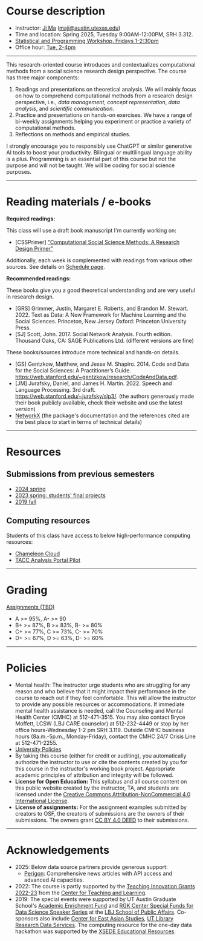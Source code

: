 # Course description

- Instructor: [Ji Ma](https://jima.me) (<a href="mailto:maji@austin.utexas.edu?subject=CSS 25Sp">maji@austin.utexas.edu</a>)
- Time and location: Spring 2025, Tuesday 9:00AM-12:00PM, SRH 3.312.
- [Statistical and Programming Workshop, Fridays 1-2:30pm](/assets/SSW_2025SP.pdf)
- Office hour: [Tue, 2-4pm](https://calendar.app.google/k9CSb97HPLnvNqNu6)

---
This research-oriented course introduces and contextualizes computational methods from a social science research design perspective. The course has three major components:

1. Readings and presentations on theoretical analysis. We will mainly focus on how to comprehend computational methods from a research design perspective, i.e., _data management_, _concept representation_, _data analysis_, and _scientific communication_.
2. Practice and presentations on hands-on exercises. We have a range of bi-weekly assignments helping you experiment or practice a variety of computational methods.
3. Reflections on methods and empirical studies.

I strongly encourage you to responsibly use ChatGPT or similar generative AI tools to boost your productivity. Bilingual or multilingual language ability is a plus. Programming is an essential part of this course but not the purpose and will not be taught. We will be coding for social science purposes.

---

# Reading materials / e-books

**Required readings:**

This class will use a draft book manuscript I'm currently working on:

- [CSSPrimer] ["Computational Social Science Methods: A Research Design Primer"](https://utexas.box.com/s/ihxwvs8czcbhsqsbp80q9kbqm8dlsupt)

Additionally, each week is complemented with readings from various other sources. See details on [Schedule page](/schedule.md).

**Recommended readings:**

These books give you a good theoretical understanding and are very useful in research design.

- [GRS] Grimmer, Justin, Margaret E. Roberts, and Brandon M. Stewart. 2022. Text as Data: A New Framework for Machine Learning and the Social Sciences. Princeton, New Jersey Oxford: Princeton University Press.
- [SJ] Scott, John. 2017. Social Network Analysis. Fourth edition. Thousand Oaks, CA: SAGE Publications Ltd. (different versions are fine)

These books/sources introduce more technical and hands-on details.

- [GS] Gentzkow, Matthew, and Jesse M. Shapiro. 2014. Code and Data for the Social Sciences: A Practitioner’s Guide. <https://web.stanford.edu/~gentzkow/research/CodeAndData.pdf>.
- [JM] Jurafsky, Daniel, and James H. Martin. 2022. Speech and Language Processing. 3rd draft. <https://web.stanford.edu/~jurafsky/slp3/>. (the authors generously made their book publicly available, check their website and use the latest version)
- [NetworkX](https://networkx.org/) (the package's documentation and the references cited are the best place to start in terms of technical details)

---

# Resources

## Submissions from previous semesters

- [2024 spring](https://osf.io/mvj7u/)
- [2023 spring: students' final projects](https://drive.google.com/drive/folders/1btblaU0LWRQTYOQ_TP_fGVyYr6uEEPwJ?usp=sharing)
- [2019 fall](https://drive.google.com/drive/folders/1GXDiy4dFq1i00U0qNhTtKM0YJMCOGsvd?usp=sharing)

## Computing resources

Students of this class have access to below high-performance computing resources:

- [Chameleon Cloud](https://chameleoncloud.org/)
- [TACC Analysis Portal Pilot](https://cloud.wikis.utexas.edu/wiki/spaces/iSchool/pages/273943788/TACC+Analysis+Portal+Pilot+-+Student+Guide)

---

# Grading

[Assignments (TBD)](/assignments/)

- A >= 95%, A- >= 90
- B+ >= 87%, B >= 83%, B- >= 80%
- C+ >= 77%, C >= 73%, C- >= 70%
- D+ >= 67%, D >= 63%, D- >= 60%

---

# Policies

- Mental health: The instructor urge students who are struggling for any reason and who believe that it might impact their performance in the course to reach out if they feel comfortable. This will allow the instructor to provide any possible resources or accommodations. If immediate mental health assistance is needed, call the Counseling and Mental Health Center (CMHC) at 512-471-3515. You may also contact Bryce Moffett, LCSW (LBJ CARE counselor) at 512-232-4449 or stop by her office hours-Wednesday 1-2 pm SRH 3.119. Outside CMHC business hours (8a.m.-5p.m., Monday-Friday), contact the CMHC 24/7 Crisis Line at 512-471-2255.
- [University Policies](https://amgps.jima.me/policies/)
- By taking this course (either for credit or auditing), you automatically authorize the instructor to use or cite the contents created by you for this course in the instructor's working book project. Appropriate academic principles of attribution and integrity will be followed.
- **License for Open Education:** This syllabus and all course content on this public website created by the instructor, TA, and students are licensed under the [Creative Commons Attribution-NonCommercial 4.0 International License](https://creativecommons.org/licenses/by-nc/4.0/).
- **License of assignments:** For the assignment examples submitted by creators to OSF, the creators of submissions are the owners of their submissions. The owners grant [CC BY 4.0 DEED](https://creativecommons.org/licenses/by/4.0/) to their submissions.

---

# Acknowledgements

- 2025: Below data source partners provide generous support:
  - [Perigon](https://perigon.io/products/news-api): Comprehensive news articles with API access and advanced AI capacities.
- 2022: The course is partly supported by the [Teaching Innovation Grants 2022-23](https://ctl.utexas.edu/grants-fellowships/teaching-innovation-grants-2022-2023) from the [Center for Teaching and Learning](https://ctl.utexas.edu/).
- 2019: The special events were supported by UT Austin Graduate School's [Academic Enrichment Fund](https://gradschool.utexas.edu/finances/academic-enrichment) and [RGK Center Special Funds for Data Science Speaker Series](https://rgkcenter.org/) at the [LBJ School of Public Affairs](https://lbj.utexas.edu/). Co-sponsors also include [Center for East Asian Studies](https://liberalarts.utexas.edu/asianstudies/), [UT Library Research Data Services](https://www.lib.utexas.edu/research-help-support/research-data-services). The computing resource for the one-day data hackathon was supported by the [XSEDE Educational Resources](https://portal.xsede.org/allocations/education).

<!-- 
---
# [Prerequisites](/prerequisites)

**The course has demanding [prerequisites](/prerequisites)**; therefore, you probably need to work on the [prerequisites](/prerequisites) over the winter break if you are highly motivated. All registrations need to be approved by the instructor in late 2023. Please provide either (1) your code scripts, or (2) a committed learning plan during the winter break, to me to evaluate your preparedness. 

-->

<!-- You can [join the learning group](https://uta-css.slack.com) where more learning resources will be shared. -->

<!-- ---
# Class profile

*Please briefly describe your previous experience of ''computational social science.''*

![previous experience](/assets/previous.png)

*What are the research interests that you hope to develop further through this course?*

![hope to develop](/assets/dev.png)

*Do you have any other suggestions or expectations?*

![hope to develop](/assets/expectations.png)
 -->